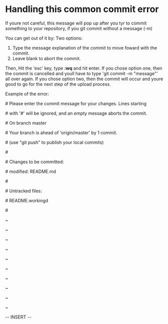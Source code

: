 # Handling this common commit error 
If youre not careful, this message will pop up after you tyr to commit something to your repository, 
if you git commit without a message (-m)

You can get out of it by:
Two options:
1. Type the message explanation of the commit to move foward with the commit.
2. Leave blank to abort the commit.

Then, Hit the 'esc' key, type **:wq** and hit enter. 
If you chose option one, then the commit is cancelled and youll have to type 'git commit -m "message"' all over again.
If you chose option two, then the commit will occur and youre good to go for the next step of the upload process.

Example of the error:

\# Please enter the commit message for your changes. Lines starting

\# with '#' will be ignored, and an empty message aborts the commit.

\# On branch master

\# Your branch is ahead of 'origin/master' by 1 commit.

\#   (use "git push" to publish your local commits)

\#

\# Changes to be committed:

\#       modified:   README.md

\#

\# Untracked files:

\#       README.workingd

\#

\~               

\~        

\~    

\~  

\~   

~  

~ 

~ 

~   

~     

-- INSERT --
